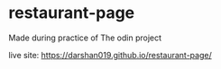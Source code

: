 # restaurant-page

Made during practice of The odin project

live site: https://darshan019.github.io/restaurant-page/

